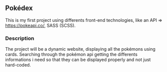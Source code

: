 ## Pokédex

This is my first project using differents front-end technologies, like an API => https://pokeapi.co/, SASS (SCSS).

### Description 

The project will be a dynamic website, displaying all the pokémons using cards.
Searching through the pokémon api getting the differents informations i need so that they can be displayed properly and not just hard-coded. 
